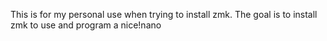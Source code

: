 This is for my personal use when trying to install zmk. The goal is to install zmk to use and program a nice!nano